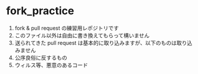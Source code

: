 fork_practice
===============================================

1. fork & pull request の練習用レポジトリです
2. このファイル以外は自由に書き換えてもらって構いません
3. 送られてきた pull request は基本的に取り込みますが、以下のものは取り込みません
  1. 公序良俗に反するもの
  2. ウィルス等、悪意のあるコード
